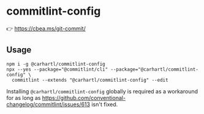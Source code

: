 # commitlint-config

:point_right: https://cbea.ms/git-commit/

## Usage

```
npm i -g @carhartl/commitlint-config
npx --yes --package="@commitlint/cli" --package="@carhartl/commitlint-config" \
  commitlint --extends "@carhartl/commitlint-config" --edit
```

Installing `@carhartl/commitlint-config` globally is required as a workaround for as long as
https://github.com/conventional-changelog/commitlint/issues/613 isn't fixed.
